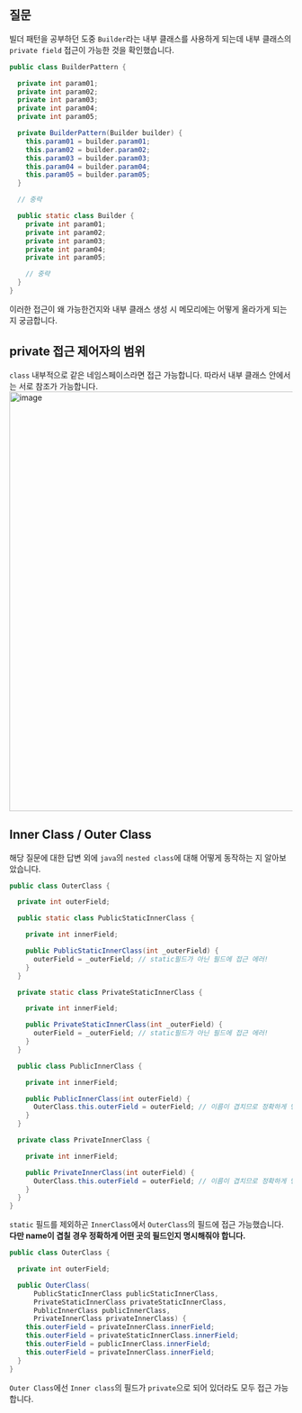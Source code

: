 ## 질문
빌더 패턴을 공부하던 도중 `Builder`라는 내부 클래스를 사용하게 되는데 내부 클래스의 `private field` 접근이 가능한 것을 확인했습니다.

```java
public class BuilderPattern {

  private int param01;
  private int param02;
  private int param03;
  private int param04;
  private int param05;

  private BuilderPattern(Builder builder) {
    this.param01 = builder.param01;
    this.param02 = builder.param02;
    this.param03 = builder.param03;
    this.param04 = builder.param04;
    this.param05 = builder.param05;
  }

  // 중략

  public static class Builder {
    private int param01;
    private int param02;
    private int param03;
    private int param04;
    private int param05;

    // 중략
  }
}
```

이러한 접근이 왜 가능한건지와 내부 클래스 생성 시 메모리에는 어떻게 올라가게 되는지 궁금합니다.

## private 접근 제어자의 범위
`class` 내부적으로 같은 네임스페이스라면 접근 가능합니다. 따라서 내부 클래스 안에서는 서로 참조가 가능합니다.
<img width="745" alt="image" src="https://user-images.githubusercontent.com/26597702/177268499-1eb71a06-a321-42b4-b66a-367cc207772f.png">

## Inner Class / Outer Class
해당 질문에 대한 답변 외에 `java`의 `nested class`에 대해 어떻게 동작하는 지 알아보았습니다.

```java
public class OuterClass {

  private int outerField;

  public static class PublicStaticInnerClass {

    private int innerField;

    public PublicStaticInnerClass(int _outerField) {
      outerField = _outerField; // static필드가 아닌 필드에 접근 에러!
    }
  }

  private static class PrivateStaticInnerClass {

    private int innerField;

    public PrivateStaticInnerClass(int _outerField) {
      outerField = _outerField; // static필드가 아닌 필드에 접근 에러!
    }
  }

  public class PublicInnerClass {

    private int innerField;

    public PublicInnerClass(int outerField) {
      OuterClass.this.outerField = outerField; // 이름이 겹치므로 정확하게 명시해 줘야 함
    }
  }

  private class PrivateInnerClass {

    private int innerField;

    public PrivateInnerClass(int outerField) {
      OuterClass.this.outerField = outerField; // 이름이 겹치므로 정확하게 명시해 줘야 함
    }
  }
}
```

`static` 필드를 제외하곤 `InnerClass`에서 `OuterClass`의 필드에 접근 가능했습니다. **다만 name이 겹칠 경우 정확하게 어떤 곳의 필드인지 명시해줘야 합니다.**

```java
public class OuterClass {

  private int outerField;

  public OuterClass(
      PublicStaticInnerClass publicStaticInnerClass,
      PrivateStaticInnerClass privateStaticInnerClass,
      PublicInnerClass publicInnerClass,
      PrivateInnerClass privateInnerClass) {
    this.outerField = privateInnerClass.innerField;
    this.outerField = privateStaticInnerClass.innerField;
    this.outerField = publicInnerClass.innerField;
    this.outerField = privateInnerClass.innerField;
  }
}
```

`Outer Class`에선 `Inner class`의 필드가 `private`으로 되어 있더라도 모두 접근 가능합니다.